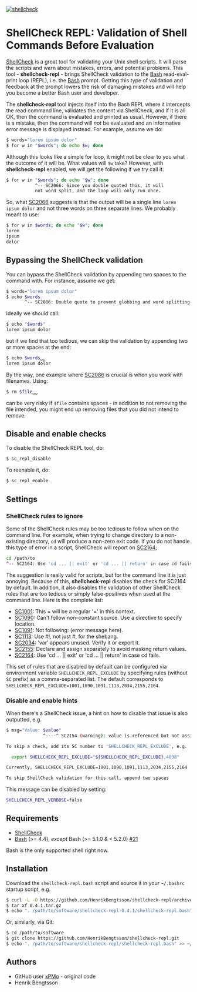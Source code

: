 [![shellcheck](https://github.com/HenrikBengtsson/shellcheck-repl/actions/workflows/shellcheck.yml/badge.svg)](https://github.com/HenrikBengtsson/shellcheck-repl/actions/workflows/shellcheck.yml)

# ShellCheck REPL: Validation of Shell Commands Before Evaluation

[ShellCheck] is a great tool for validating your Unix shell scripts.
It will parse the scripts and warn about mistakes, errors, and
potential problems.  This tool - **shellcheck-repl** - brings
ShellCheck validation to the [Bash] read-eval-print loop (REPL),
i.e. the [Bash] prompt.  Getting this type of validation and feedback
at the prompt lowers the risk of damaging mistakes and will help you
become a better Bash user and developer.

The **shellcheck-repl** tool injects itself into the Bash REPL where
it intercepts the read command line, validates the content via
ShellCheck, and if it is all OK, then the command is evaluated and
printed as usual.  However, if there is a mistake, then the command
will _not_ be evaluated and an informative error message is displayed
instead.  For example, assume we do:

```sh
$ words="lorem ipsum dolor"
$ for w in "$words"; do echo $w; done
```

Although this looks like a simple for loop, it might not be clear to
you what the outcome of it will be.  What values will `$w` take?
However, with **shellcheck-repl** enabled, we will get the following
if we try call it:

```sh
$ for w in "$words"; do echo "$w"; done
           ^-- SC2066: Since you double quoted this, it will
           not word split, and the loop will only run once.
```

So, what [SC2066] suggests is that the output will be a single line
`lorem ipsum dolor` and not three words on three separate lines.  We
probably meant to use:

```sh
$ for w in $words; do echo "$w"; done
lorem
ipsum
dolor
```


## Bypassing the ShellCheck validation

You can bypass the ShellCheck validation by appending two spaces to
the command with.  For instance, assume we get:

```sh
$ words="lorem ipsum dolor"
$ echo $words
       ^-- SC2086: Double quote to prevent globbing and word splitting.
```

Ideally we should call:

```sh
$ echo "$words"
lorem ipsum dolor
```

but if we find that too tedious, we can skip the validation by
appending two or more spaces at the end:

```sh
$ echo $words␣␣
lorem ipsum dolor
```

By the way, one example where [SC2086] is crucial is when you work
with filenames.  Using:

```sh
$ rm $file␣␣
```

can be very risky if `$file` contains spaces - in addition to not
removing the file intended, you might end up removing files that you
did not intend to remove.


## Disable and enable checks

To disable the ShellCheck REPL tool, do:

```sh
$ sc_repl_disable
```

To reenable it, do:

```sh
$ sc_repl_enable
```


## Settings

### ShellCheck rules to ignore

Some of the ShellCheck rules may be too tedious to follow when on the
command line.  For example, when trying to change directory to a
non-existing directory, `cd` will produce a non-zero exit code.  If
you do not handle this type of error in a script, ShellCheck will
report on [SC2164];

```sh
cd /path/to
^-- SC2164: Use 'cd ... || exit' or 'cd ... || return' in case cd fails.
```

The suggestion is really valid for scripts, but for the command line
it is just annoying.  Because of this, **shellcheck-repl** disables
the check for SC2164 by default.  In addition, it also disables the
validation of other ShellCheck rules that are too tedious or simply
false-positives when used at the command line. Here is the complete
list:

* [SC1001]: This \= will be a regular '=' in this context.
* [SC1090]: Can't follow non-constant source. Use a directive to
  specify location.
* [SC1091]: Not following: (error message here).
* [SC1113]: Use #!, not just #, for the shebang.
* [SC2034]: 'var' appears unused. Verify it or export it.
* [SC2155]: Declare and assign separately to avoid masking return
  values.
* [SC2164]: Use 'cd ... || exit' or 'cd ... || return' in case cd
  fails.

This set of rules that are disabled by default can be configured via
environment variable `SHELLCHECK_REPL_EXCLUDE` by specifying rules
(without `SC` prefix) as a comma-separated list.  The default
corresponds to
`SHELLCHECK_REPL_EXCLUDE=1001,1090,1091,1113,2034,2155,2164`.


### Disable and enable hints

When there's a ShellCheck issue, a hint on how to disable that issue
is also outputted, e.g.

```sh
$ msg="Value: $value"
              ^----^ SC2154 (warning): value is referenced but not assigned.

To skip a check, add its SC number to 'SHELLCHECK_REPL_EXCLUDE', e.g.

  export SHELLCHECK_REPL_EXCLUDE="${SHELLCHECK_REPL_EXCLUDE},4038"

Currently, SHELLCHECK_REPL_EXCLUDE=1001,1090,1091,1113,2034,2155,2164

To skip ShellCheck validation for this call, append two spaces
```

This message can be disabled by setting:

```sh
SHELLCHECK_REPL_VERBOSE=false
```



## Requirements

* [ShellCheck]
* [Bash] (>= 4.4), _except_ Bash (>= 5.1.0 & < 5.2.0) [#21]

Bash is the only supported shell right now.


## Installation

Download the `shellcheck-repl.bash` script and source it in your
`~/.bashrc` startup script, e.g.

```sh
$ curl -L -O https://github.com/HenrikBengtsson/shellcheck-repl/archive/refs/tags/0.4.1.tar.gz
$ tar xf 0.4.1.tar.gz
$ echo ". /path/to/software/shellcheck-repl-0.4.1/shellcheck-repl.bash" >> ~/.bashrc
```

Or, similarly, via Git:

```sh
$ cd /path/to/software
$ git clone https://github.com/HenrikBengtsson/shellcheck-repl.git
$ echo ". /path/to/software/shellcheck-repl/shellcheck-repl.bash" >> ~/.bashrc
```


## Authors

* GitHub user [xPMo](https://github.com/xPMo) - original code
* Henrik Bengtsson


[ShellCheck]: https://github.com/koalaman/shellcheck
[Bash]: https://www.gnu.org/software/bash/
[SC2066]: https://github.com/koalaman/shellcheck/wiki/SC2066
[SC2086]: https://github.com/koalaman/shellcheck/wiki/SC2086
[SC1001]: https://github.com/koalaman/shellcheck/wiki/SC1001
[SC1090]: https://github.com/koalaman/shellcheck/wiki/SC1090
[SC1091]: https://github.com/koalaman/shellcheck/wiki/SC1091
[SC1113]: https://github.com/koalaman/shellcheck/wiki/SC1113
[SC2034]: https://github.com/koalaman/shellcheck/wiki/SC2034
[SC2155]: https://github.com/koalaman/shellcheck/wiki/SC2155
[SC2164]: https://github.com/koalaman/shellcheck/wiki/SC2164
[#21]: https://github.com/HenrikBengtsson/shellcheck-repl/issues/21
